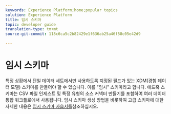 ```yaml
---
keywords: Experience Platform;home;popular topics
solution: Experience Platform
title: 임시 스키마
topic: developer guide
translation-type: tm+mt
source-git-commit: 118c6ca5c2b82429e1f636ab25a46f58c05e42d9

---
```



# 임시 스키마

특정 상황에서 단일 데이터 세트에서만 사용하도록 지정된 필드가 있는 XDM(경험 데이터 모델) 스키마를 만들어야 할 수 있습니다. 이를 &quot;임시&quot; 스키마라고 합니다. 애드혹 스키마는 CSV 파일 인제스트 및 특정 유형의 소스 커넥터 만들기를 포함하여 여러 데이터 통합 워크플로에서 사용됩니다. 임시 스키마 생성 방법을 비롯하여 고급 스키마에 대한 자세한 내용은 [임시 스키마 자습서를](../tutorials/ad-hoc.md)참조하십시오.
